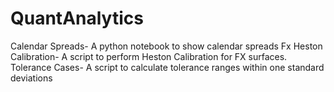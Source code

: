 # QuantAnalytics
  Calendar Spreads- A python notebook to show calendar spreads
  Fx Heston Calibration- A script to perform Heston Calibration for FX surfaces.
  Tolerance Cases- A script to calculate tolerance ranges within one standard deviations
